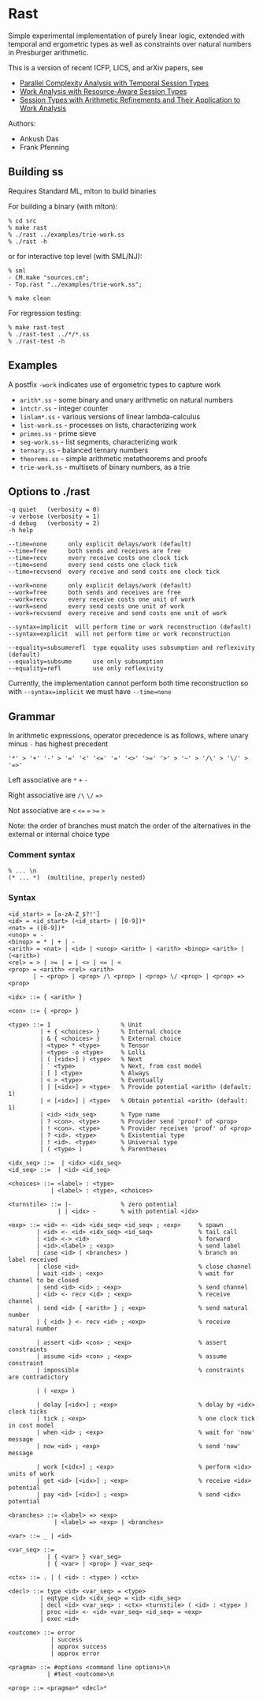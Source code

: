 # Rast

Simple experimental implementation of purely linear logic, extended
with temporal and ergometric types as well as constraints over natural
numbers in Presburger arithmetic.

This is a version of recent ICFP, LICS, and arXiv papers, see

- [Parallel Complexity Analysis with Temporal Session Types](http://www.cs.cmu.edu/~fp/papers/icfp18.pdf)
- [Work Analysis with Resource-Aware Session Types](http://www.cs.cmu.edu/~fp/papers/lics18.pdf)
- [Session Types with Arithmetic Refinements and Their Application to Work Analysis](https://arxiv.org/abs/2001.04439) 

Authors:

- Ankush Das
- Frank Pfenning

## Building ss

Requires Standard ML, mlton to build binaries

For building a binary (with mlton):

```
% cd src
% make rast
% ./rast ../examples/trie-work.ss
% ./rast -h
```

or for interactive top level (with SML/NJ):

```
% sml
- CM.make "sources.cm";
- Top.rast "../examples/trie-work.ss";

% make clean
```

For regression testing:

```
% make rast-test
% ./rast-test ../*/*.ss
% ./rast-test -h
```

## Examples

A postfix `-work` indicates use of ergometric types to capture work

- `arith*.ss`      - some binary and unary arithmetic on natural numbers
- `intctr.ss`      - integer counter
- `linlam*.ss`     - various versions of linear lambda-calculus
- `list-work.ss`   - processes on lists, characterizing work
- `primes.ss`      - prime sieve
- `seg-work.ss`    - list segments, characterizing work
- `ternary.ss`     - balanced ternary numbers
- `theorems.ss`    - simple arithmetic metatheorems and proofs
- `trie-work.ss`   - multisets of binary numbers, as a trie

## Options to ./rast

```
-q quiet   (verbosity = 0) 
-v verbose (verbosity = 1)
-d debug   (verbosity = 2)
-h help

--time=none      only explicit delays/work (default)
--time=free      both sends and receives are free
--time=recv      every receive costs one clock tick
--time=send      every send costs one clock tick 
--time=recvsend  every receive and send costs one clock tick

--work=none      only explicit delays/work (default)
--work=free      both sends and receives are free
--work=recv      every receive costs one unit of work
--work=send      every send costs one unit of work
--work=recvsend  every receive and send costs one unit of work

--syntax=implicit  will perform time or work reconstruction (default)
--syntax=explicit  will not perform time or work reconstruction

--equality=subsumerefl  type equality uses subsumption and reflexivity (default)
--equality=subsume      use only subsumption
--equality=refl         use only reflexivity
```

Currently, the implementation cannot perform both time reconstruction
so with `--syntax=implicit` we must have `--time=none`

## Grammar 

In arithmetic expressions, operator precedence is as follows, where
unary minus `-` has highest precedent

```text
'*' > '+' '-' > '=' '<' '<=' '=' '<>' '>=' '>' > '~' > '/\' > '\/' > '=>'
```

Left associative are `*` `+` `-`

Right associative are `/\` `\/` `=>`

Not associative are `<` `<=` `=` `>=` `>`

Note: the order of branches must match the order of the alternatives
in the external or internal choice type

### Comment syntax

```text
% ... \n
(* ... *)  (multiline, properly nested)
```

### Syntax

```text
<id_start> = [a-zA-Z_$?!']
<id> = <id_start> (<id_start> | [0-9])*
<nat> = ([0-9])*
<unop> = -
<binop> = * | + | -
<arith> = <nat> | <id> | <unop> <arith> | <arith> <binop> <arith> | (<arith>)
<rel> = > | >= | = | <> | <= | <
<prop> = <arith> <rel> <arith>
       | ~ <prop> | <prop> /\ <prop> | <prop> \/ <prop> | <prop> => <prop>

<idx> ::= { <arith> }

<con> ::= { <prop> }

<type> ::= 1                    % Unit
         | + { <choices> }      % Internal choice
         | & { <choices> }      % External choice
         | <type> * <type>      % Tensor
         | <type> -o <type>     % Lolli
         | ( [<idx>] ) <type>   % Next
         | ` <type>             % Next, from cost model
         | [ ] <type>           % Always
         | < > <type>           % Eventually
         | | [<idx>] > <type>   % Provide potential <arith> (default: 1)
         | < [<idx>] | <type>   % Obtain potential <arith> (default: 1)
         | <id> <idx_seq>       % Type name
         | ? <con>. <type>      % Provider send 'proof' of <prop>
         | ! <con>. <type>      % Provider receives 'proof' of <prop>
         | ? <id>. <type>       % Existential type
         | ! <id>. <type>       % Universal type
         | ( <type> )           % Parentheses

<idx_seq> ::=  | <idx> <idx_seq>
<id_seq> ::=  | <id> <id_seq>

<choices> ::= <label> : <type>
            | <label> : <type>, <choices>

<turnstile> ::= |-              % zero potential
              | | <idx> -       % with potential <idx>

<exp> ::= <id> <- <id> <idx_seq> <id_seq> ; <exp>     % spawn
        | <id> <- <id> <idx_seq> <id_seq>             % tail call
        | <id> <-> <id>                               % forward
        | <id>.<label> ; <exp>                        % send label 
        | case <id> ( <branches> )                    % branch on label received
        | close <id>                                  % close channel
        | wait <id> ; <exp>                           % wait for channel to be closed
        | send <id> <id> ; <exp>                      % send channel
        | <id> <- recv <id> ; <exp>                   % receive channel
        | send <id> { <arith> } ; <exp>               % send natural number
        | { <id> } <- recv <id> ; <exp>               % receive natural number
        
        | assert <id> <con> ; <exp>                   % assert constraints
        | assume <id> <con> ; <exp>                   % assume constraint
        | impossible                                  % constraints are contradictory

        | ( <exp> )

        | delay [<idx>] ; <exp>                       % delay by <idx> clock ticks
        | tick ; <exp>                                % one clock tick in cost model
        | when <id> ; <exp>                           % wait for 'now' message
        | now <id> ; <exp>                            % send 'now' message

        | work [<idx>] ; <exp>                        % perform <idx> units of work
        | get <id> [<idx>] ; <exp>                    % receive <idx> potential
        | pay <id> [<idx>] ; <exp>                    % send <idx> potential

<branches> ::= <label> => <exp>
             | <label> => <exp> | <branches>

<var> ::= _ | <id>

<var_seq> ::=
           | { <var> } <var_seq>
           | { <var> | <prop> } <var_seq>

<ctx> ::= . | ( <id> : <type> ) <ctx>

<decl> ::= type <id> <var_seq> = <type>
         | eqtype <id> <idx_seq> = <id> <idx_seq>
         | decl <id> <var_seq> : <ctx> <turnstile> ( <id> : <type> )
         | proc <id> <- <id> <var_seq> <id_seq> = <exp>
         | exec <id>

<outcome> ::= error
            | success
            | approx success
            | approx error

<pragma> ::= #options <command line options>\n
           | #test <outcome>\n

<prog> ::= <pragma>* <decl>*
```

